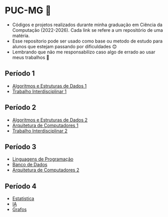 # PUC-MG :office:

* Códigos e projetos realizados durante minha graduação em Ciência da Computação (2022-2026). Cada link se refere a um repositório de uma matéria. 
* Esse repositorio pode ser usado como base ou metodo de estudo para alunos que estejam passando por dificuldades :blush:
* Lembrando que não me responsabilizo caso algo de errado ao usar meus trabalhos 🎉

## Período 1

* [Algoritmos e Estruturas de Dados 1](https://github.com/Bruno0926/AEDS1)
* [Trabalho Interdisciplinar 1](https://github.com/Bruno0926/TI1-DIW)
  
## Período 2

* [Algoritmos e Estruturas de Dados 2](https://github.com/Bruno0926/AEDS2)
* [Arquitetura de Computadores 1](https://github.com/Bruno0926/AC1)
* [Trabalho Interdisciplinar 2](https://github.com/Bruno0926/TI2)

## Período 3
* [Linguagens de Programação](https://github.com/Bruno0926/LP)
* [Banco de Dados](https://github.com/Bruno0926/BD)
* [Arquitetura de Computadores 2](https://github.com/Bruno0926/AC2)

## Período 4
* [Estatistica](https://github.com/Bruno0926/Estatistica)
* [IA](https://github.com/Bruno0926/Intelog-ncia-Artificial)
* [Grafos](https://github.com/Bruno0926/Grafos)

